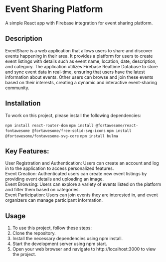 # Event Sharing Platform
A simple React app with Firebase integration for event sharing platform.

<h2>Description</h2>

EventShare is a web application that allows users to share and discover events happening in their area. It provides a platform for users to create event listings with details such as event name, location, date, description, and category. The application utilizes Firebase Realtime Database to store and sync event data in real-time, ensuring that users have the latest information about events. Other users can browse and join these events based on their interests, creating a dynamic and interactive event-sharing community.

<h2>Installation</h2>

To work on this project, please install the following dependencies:

```npm install react-router-dom```
```npm install @fortawesome/react-fontawesome @fortawesome/free-solid-svg-icons```
```npm install @fortawesome/fontawesome-svg-core```
```npm install bulma```

<h2>Key Features:</h2>

User Registration and Authentication: Users can create an account and log in to the application to access personalized features.<br>
Event Creation: Authenticated users can create new event listings by providing event details and uploading an image.<br>
Event Browsing: Users can explore a variety of events listed on the platform and filter them based on categories.<br>
Event Participation: Users can join events they are interested in, and event organizers can manage participant information.<br>

<h2>Usage</h2>

1. To use this project, follow these steps:<br>
2. Clone the repository.<br>
3. Install the necessary dependencies using npm install.<br>
4. Start the development server using npm start.<br>
5. Open your web browser and navigate to http://localhost:3000 to view the project.<br>

